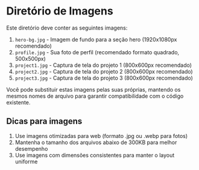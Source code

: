 # Diretório de Imagens

Este diretório deve conter as seguintes imagens:

1. `hero-bg.jpg` - Imagem de fundo para a seção hero (1920x1080px recomendado)
2. `profile.jpg` - Sua foto de perfil (recomendado formato quadrado, 500x500px)
3. `project1.jpg` - Captura de tela do projeto 1 (800x600px recomendado)
4. `project2.jpg` - Captura de tela do projeto 2 (800x600px recomendado)
5. `project3.jpg` - Captura de tela do projeto 3 (800x600px recomendado)

Você pode substituir estas imagens pelas suas próprias, mantendo os mesmos nomes de arquivo para garantir compatibilidade com o código existente.

## Dicas para imagens

1. Use imagens otimizadas para web (formato .jpg ou .webp para fotos)
2. Mantenha o tamanho dos arquivos abaixo de 300KB para melhor desempenho
3. Use imagens com dimensões consistentes para manter o layout uniforme

